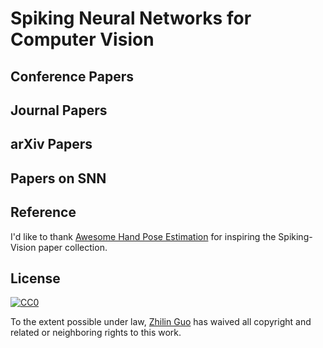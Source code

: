 # Spiking Neural Networks for Computer Vision

## Conference Papers

## Journal Papers

## arXiv Papers

## Papers on SNN



## Reference
I'd like to thank [Awesome Hand Pose Estimation](https://github.com/xinghaochen/awesome-hand-pose-estimation) for inspiring the Spiking-Vision paper collection.

## License

[![CC0](https://mirrors.creativecommons.org/presskit/buttons/88x31/svg/cc-zero.svg)](https://creativecommons.org/publicdomain/zero/1.0)

To the extent possible under law, [Zhilin Guo](https://github.com/ZhilinGuo) has waived all copyright and related or neighboring rights to this work.

[//]: # (Sample comment)


